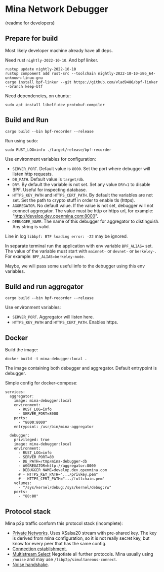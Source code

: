 # Mina Network Debugger

(readme for developers)

## Prepare for build

Most likely developer machine already have all deps.

Need rust `nightly-2022-10-10`. And bpf linker.

```
rustup update nightly-2022-10-10
rustup component add rust-src --toolchain nightly-2022-10-10-x86_64-unknown-linux-gnu
cargo install bpf-linker --git https://github.com/vlad9486/bpf-linker --branch keep-btf
```

Need dependencies, on ubuntu:

```
sudo apt install libelf-dev protobuf-compiler
```

## Build and Run

```
cargo build --bin bpf-recorder --release
```

Run using sudo:

```
sudo RUST_LOG=info ./target/release/bpf-recorder
```

Use environment variables for configuration:

* `SERVER_PORT`. Default value is `8000`. Set the port where debugger will listen http requests.
* `DB_PATH`. Default value is `target/db`.
* `DRY`. By default the variable is not set. Set any value `DRY=1` to disable BPF. Useful for inspecting database.
* `HTTPS_KEY_PATH` and `HTTPS_CERT_PATH`. By default the variables are not set. Set the path to crypto stuff in order to enable tls (https).
* `AGGREGATOR`. No default value. If the value is not set, debugger will not connect aggregator. The value must be http or https url, for example: "http://develop.dev.openmina.com:8000".
* `DEBUGGER_NAME`. The name of this debugger for aggregator to distinguish. Any string is valid.

Line in log `libbpf: BTF loading error: -22` may be ignored.

In separate terminal run the application with env variable `BPF_ALIAS=` set.
The value of the variable must start with `mainnet-` or `devnet-` or `berkeley-`.
For example: `BPF_ALIAS=berkeley-node`.

Maybe, we will pass some useful info to the debugger using this env variables.

## Build and run aggregator

```
cargo build --bin bpf-recorder --release
```

Use environment variables:

* `SERVER_PORT`. Aggregator will listen here.
* `HTTPS_KEY_PATH` and `HTTPS_CERT_PATH`. Enables https.

## Docker

Build the image:

```
docker build -t mina-debugger:local .
```

The image containing both debugger and aggregator. Default entrypoint is debugger. 

Simple config for docker-compose:

```
services:
  aggregator:
    image: mina-debugger:local
    environment:
      - RUST_LOG=info
      - SERVER_PORT=8000
    ports:
      - "8000:8000"
    entrypoint: /usr/bin/mina-aggregator

  debugger:
    privileged: true
    image: mina-debugger:local
    environment:
      - RUST_LOG=info
      - SERVER_PORT=80
      - DB_PATH=/tmp/mina-debugger-db
      - AGGREGATOR=http://aggregator:8000
      - DEBUGGER_NAME=develop.dev.openmina.com
      # - HTTPS_KEY_PATH=".../privkey.pem"
      # - HTTPS_CERT_PATH=".../fullchain.pem"
    volumes:
      - "/sys/kernel/debug:/sys/kernel/debug:rw"
    ports:
      - "80:80"
```

## Protocol stack

Mina p2p traffic conform this protocol stack (incomplete):

* [Private Networks](https://github.com/libp2p/specs/blob/0c40ec885645c13f1ed43f763926973835178c6e/pnet/Private-Networks-PSK-V1.md). Uses XSalsa20 stream with pre-shared key. The key is derived from mina configuration, so it is not really secret key, but know for every peer that has the same config. 
* [Connection establishment](https://github.com/libp2p/specs/tree/0c40ec885645c13f1ed43f763926973835178c6e/connections). 
* [Multistream Select](https://github.com/multiformats/multistream-select/tree/c05dd722fc3d53e0de4576161e46eea72286eef3) Negotiate all further protocols. Mina usually using `/noise` and may use `/libp2p/simultaneous-connect`.
* [Noise handshake](https://github.com/libp2p/specs/tree/0c40ec885645c13f1ed43f763926973835178c6e/noise).
